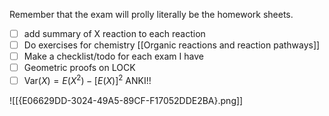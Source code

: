 Remember that the exam will prolly literally be the homework sheets. 



- [ ] add summary of X reaction to each reaction
- [ ] Do exercises for chemistry [[Organic reactions and reaction pathways]]
- [ ] Make a checklist/todo for each exam I have
- [ ] Geometric proofs on LOCK
- [ ] $\textrm{Var}(X)=E(X^2)-[E(X)]^2$ ANKI!!

![[{E06629DD-3024-49A5-89CF-F17052DDE2BA}.png]]


